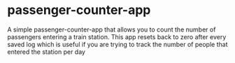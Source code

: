 # passenger-counter-app
A simple passenger-counter-app that allows you to count the number of passengers entering a train station. This app resets back to zero after every saved log which is useful if you are trying to track the number of people that entered the station per day
